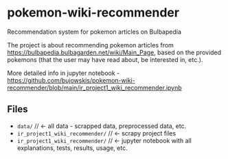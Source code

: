 # pokemon-wiki-recommender
Recommendation system for pokemon articles on Bulbapedia

The project is about recommending pokemon articles from https://bulbapedia.bulbagarden.net/wiki/Main_Page, based on the provided pokemons (that the user may have read about, be interested in, etc.).

More detailed info in jupyter notebook - https://github.com/bujowskis/pokemon-wiki-recommender/blob/main/ir_project1_wiki_recommender.ipynb

## Files
- `data/` // <- all data - scrapped data, preprocessed data, etc.
- `ir_project1_wiki_recommender/` // <- scrapy project files
- `ir_project1_wiki_recommender/` // <- jupyter notebook with all explanations, tests, results, usage, etc.
